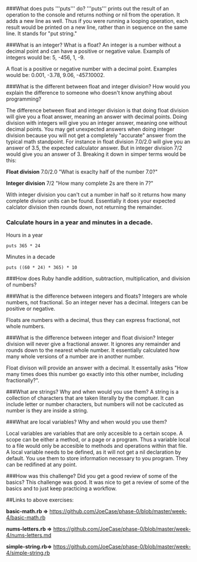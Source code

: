 ###What does puts '''puts''' do?
'''puts''' prints out the result of an operation to the console and returns nothing or nil from the operation. It adds a new line as well. Thus if you were running a looping operation, each result would be printed on a new line, rather than in sequence on the same line. It stands for "put string."

###What is an integer? What is a float?
An integer is a number without a decimal point and can have a positive or negative value. Exampls of integers would be: 5, -456, 1, -9.

A float is a positive or negative number with a decimal point. Examples would be: 0.001, -3.78, 9.06, -457.10002.

###What is the different between float and integer division? How would you explain the difference to someone who doesn't know anything about programming?

The difference between float and integer division is that doing float division will give you a float answer, meaning an answer with decimal points. Doing division with integers will give you an integer answer, meaning one without decimal points. You may get unexpected answers when doing integer division because you will not get a completely "accurate" answer from the typical math standpoint. For instance in float division 7.0/2.0 will give you an answer of 3.5, the expected calculator answer. But in integer division 7/2 would give you an answer of 3. Breaking it down in simper terms would be this:

**Float division**
7.0/2.0
"What is exaclty half of the number 7.0?"

**Integer division**
7/2
"How many complete 2s are there in 7?"

With integer division you can't cut a number in half so it returns how many complete divisor units can be found. Essentially it does your expected calclator division then rounds down, not returning the remainder.


### Calculate hours in a year and minutes in a decade.

Hours in a year
```
puts 365 * 24
```

Minutes in a decade
```
puts ((60 * 24) * 365) * 10
```


###How does Ruby handle addition, subtraction, multiplication, and division of numbers?


###What is the difference between integers and floats?
Integers are whole numbers, not fractional. So an integer never has a decimal. Integers can be positive or negative.

Floats are numbers with a decimal, thus they can express fractional, not whole numbers.


###What is the difference between integer and float division?
Integer division will never give a fractional answer. It ignores any remainder and rounds down to the nearest whole number. It essentially calculated how many whole versions of a number are in another number.

Float divison will provide an answer with a decimal. It essentally asks "How many times does this number go exactly into this other number, including fractionally?".


###What are strings? Why and when would you use them?
A string is a collection of characters that are taken literally by the comptuer. It can include letter or number characters, but numbers will not be caclcuted as number is they are inside a string.


###What are local variables? Why and when would you use them?

Local variables are variables that are only accesible to a certain scope. A scope can be either a method, or a page or a program. Thus a variable local to a file would only be accesible to methods and operations within that file. A local variable needs to be defined, as it will not get a nil declaration by default. You use them to store information necessary to you program. They can be redifined at any point.


###How was this challenge? Did you get a good review of some of the basics?
This challenge was good. It was nice to get a review of some of the basics and to just keep practicing a workflow.



##Links to above exercises:

**basic-math.rb =>** https://github.com/JoeCase/phase-0/blob/master/week-4/basic-math.rb

**nums-letters.rb =>** https://github.com/JoeCase/phase-0/blob/master/week-4/nums-letters.md

**simple-string.rb=>** https://github.com/JoeCase/phase-0/blob/master/week-4/simple-string.rb